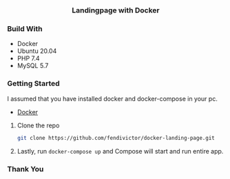 # <h3 align="center">Landingpage with Docker</h3>

### Build With

* Docker
* Ubuntu 20.04
* PHP 7.4
* MySQL 5.7 

### Getting Started

I assumed that you have installed docker and docker-compose in your pc.
* [Docker](https://www.docker.com/)

1. Clone the repo 
    ```sh
   git clone https://github.com/fendivictor/docker-landing-page.git
   ```
2. Lastly, run ```docker-compose up``` and Compose will start and run entire app.

### Thank You